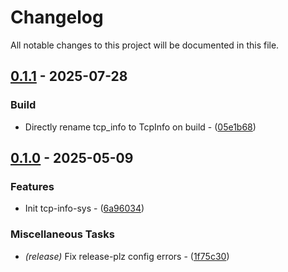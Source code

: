 # Changelog

All notable changes to this project will be documented in this file.

## [0.1.1](https://github.com/BobAnkh/tcp-info-sys/compare/v0.1.0...v0.1.1) - 2025-07-28

### Build

- Directly rename tcp_info to TcpInfo on build - ([05e1b68](https://github.com/stack-rs/mitosis/commit/05e1b68c0f132f45037603064862e903e1297985))

## [0.1.0](https://github.com/BobAnkh/tcp-info-sys/releases/tag/v0.1.0) - 2025-05-09

### Features

- Init tcp-info-sys - ([6a96034](https://github.com/stack-rs/mitosis/commit/6a96034552a2f1ddd287f64a22d99846fc0968e7))

### Miscellaneous Tasks

- *(release)* Fix release-plz config errors - ([1f75c30](https://github.com/stack-rs/mitosis/commit/1f75c309af6623b21d2422ee5eae090a746e2961))

